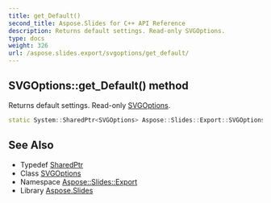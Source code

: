 ```yaml
---
title: get_Default()
second_title: Aspose.Slides for C++ API Reference
description: Returns default settings. Read-only SVGOptions.
type: docs
weight: 326
url: /aspose.slides.export/svgoptions/get_default/
---
```

## SVGOptions::get_Default() method


Returns default settings. Read-only [SVGOptions](../).

```cpp
static System::SharedPtr<SVGOptions> Aspose::Slides::Export::SVGOptions::get_Default()
```

## See Also

* Typedef [SharedPtr](../../../system/sharedptr/)
* Class [SVGOptions](../)
* Namespace [Aspose::Slides::Export](../../)
* Library [Aspose.Slides](../../../)